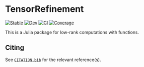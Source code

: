# TensorRefinement

[![Stable](https://img.shields.io/badge/docs-stable-blue.svg)](https://TensorRefinement.github.io/TensorRefinement.jl/stable)
[![Dev](https://img.shields.io/badge/docs-dev-blue.svg)](https://TensorRefinement.github.io/TensorRefinement.jl/dev)
[![CI](https://github.com/TensorRefinement/TensorRefinement.jl/actions/workflows/ci.yml/badge.svg)](https://github.com/TensorRefinement/TensorRefinement.jl/actions/workflows/ci.yml)
[![Coverage](https://codecov.io/gh/TensorRefinement/TensorRefinement.jl/branch/master/graph/badge.svg)](https://codecov.io/gh/TensorRefinement/TensorRefinement.jl)

This is a Julia package for low-rank computations with functions.

## Citing

See [`CITATION.bib`](CITATION.bib) for the relevant reference(s).
